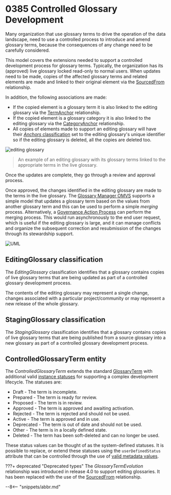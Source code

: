 <!-- SPDX-License-Identifier: CC-BY-4.0 -->
<!-- Copyright Contributors to the ODPi Egeria project. -->

# 0385 Controlled Glossary Development

Many organization that use glossary terms to drive the operation of the data landscape, need to use a controlled process to introduce and amend glossary terms, because the consequences of any change need to be carefully considered.  

This model covers the extensions needed to support a controlled development process for glossary terms.  Typically, the organization has its (approved) live glossary locked read-only to normal users.  When updates need to be made, copies of the affected glossary terms and related elements are made and linked to their original element via the [SourcedFrom](/types/0/0011-Managing-Referenceables) relationship.

In addition, the following associations are made:

* If the copied element is a glossary term it is also linked to the editing glossary via the [TermAnchor](/types/3/0330-Terms) relationship.
* If the copied element is a glossary category it is also linked to the editing glossary via the [CategoryAnchor](/types/3/0320-Category-Hierarchy) relationship.
* All copies of elements made to support an editing glossary will have their [*Anchors* classification](/types/0/0010-Base-Model) set to the editing glossary's unique identifier so if the editing glossary is deleted, all the copies are deleted too.


![editing glossary](editing-glossary.svg)
> An example of an editing glossary with its glossary terms linked to the appropriate terms in the live glossary.

Once the updates are complete, they go through a review and approval process.

Once approved, the changes identified in the editing glossary are made to the terms in the live glossary.  The [Glossary Manager OMVS](/services/omvs/glossary-manager/overview) supports a simple model that updates a glossary term based on the values from another glossary term and this can be used to perform a simple *merging* process. Alternatively, a [Governance Action Process](/concepts/governance-action-process) can perform the merging process.  This would run asynchronously to the end user request, which is useful if the editing glossary is large, and it can manage conflicts and organize the subsequent correction and resubmission of the changes through its stewardship support.  

![UML](0385-Controlled-Glossary-Development.svg)

## EditingGlossary classification

The *EditingGlossary* classification identifies that a glossary contains copies of live glossary terms that are being updated as part of a controlled glossary development process.

The contents of the editing glossary may represent a single change, changes associated with a particular project/community or may represent a new release of the whole glossary.

## StagingGlossary classification

The *StagingGlossary* classification identifies that a glossary contains copies of live glossary terms that are being published from a source glossary into a new glossary as part of a controlled glossary development process.

## ControlledGlossaryTerm entity

The *ControlledGlossaryTerm* extends the standard [GlossaryTerm](/types/3/0330-Terms) with additional valid [instance statuses](/concepts/instance-status) for supporting a complex development lifecycle.  The statuses are:

* Draft      - The term is incomplete. 
* Prepared   - The term is ready for review.
* Proposed   - The term is in review.
* Approved   - The term is approved and awaiting activation.
* Rejected   - The term is rejected and should not be used.
* Active     - The term is approved and in use.
* Deprecated - The term is out of date and should not be used.
* Other      - The term is in a locally defined state.
* Deleted    - The term has been soft-deleted and can no longer be used.

These status values can be thought of as the system-defined statuses.  It is possible to replace, or extend these statuses using the `userDefinedStatus` attribute that can be controlled through the use of [valid metadata values](/guides/planning/valid-values/overview).


???+ deprecated "Deprecated types"
    The *GlossaryTermEvolution* relationship was introduced in release 4.0 to support editing glossaries. It has been replaced with the use of the [SourcedFrom](/types/0/0011-Managing-Referenceables) relationship.


--8<-- "snippets/abbr.md"